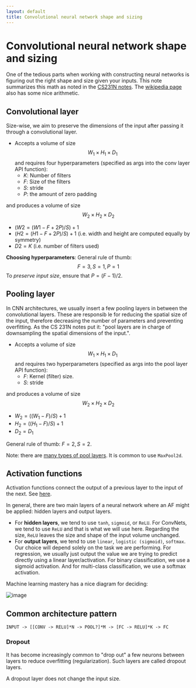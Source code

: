 ```yaml
---
layout: default
title: Convolutional neural network shape and sizing 
---
```


# Convolutional neural network shape and sizing 

One of the tedious parts when working with constructing neural networks is figuring out the right shape and size given your inputs. This note summarizes this math as noted in the [CS231N notes](https://cs231n.github.io/convolutional-networks/). The [wikipedia page](https://en.wikipedia.org/wiki/Convolutional_neural_network#Spatial_arrangement) also has some nice arithmetic. 

## Convolutional layer 
Size-wise, we aim to preserve the dimensions of the input after passing it through a convolutional layer. 
- Accepts a volume of size $$W_{1} \times H_{1} \times D_{1}$$ 
and requires four hyperparameters (specified as args into the conv layer API function): 
    - $K$: Number of filters 
    - $F$: Size of the filters 
    - $S$: stride 
    - $P$: the amount of zero padding 

and produces a volume of size $$W_{2} \times H_{2} \times D_{2}$$
- $(W2=(W1−F+2P)/S)+1$
- $(H2=(H1−F+2P)/S)+1$ (i.e. width and height are computed equally by symmetry) 
- $D2=K$ (i.e. number of filters used) 

**Choosing hyperparameters**: 
General rule of thumb: 
$$
F=3, S=1, P=1
$$
To *preserve input size*, ensure that $P=(F-1) / 2$. 

## Pooling layer 

In CNN architectures, we usually insert a few pooling layers in between the convolutional layers. These are responsib le for reducing the spatial size of the input, therefore decreasing the number of parameters and preventing overfitting. As the CS 231N notes put it: "pool layers are in charge of downsampling the spatial dimensions of the input.". 

- Accepts a volume of size $$W_{1} \times H_{1} \times D_{1}$$ 
and requires two hyperparameters (specified as args into the pool layer API function): 
    - $F$: Kernel (filter) size. 
    - $S$: stride 

and produces a volume of size $$W_{2} \times H_{2} \times D_{2}$$ 
- $W_{2}=(\left(W_{1}-F\right) / S)+1$
- $H_{2}=(\left(H_{1}-F\right) / S)+1$
- $D_{2}=D_{1}$ 

General rule of thumb: $F=2, S=2$. 

Note: there are [many types of pool layers](https://pytorch.org/docs/stable/nn.html#pooling-layers). It is common to use `MaxPool2d`. 

## Activation functions 

Activation functions connect the output of a previous layer to the input of the next. See [here](https://machinelearningmastery.com/choose-an-activation-function-for-deep-learning/).   

In general, there are two main layers of a neural network where an AF might be applied: hidden layers and output layers. 

- For **hidden layers**, we tend to use `tanh`, `sigmoid`, or `ReLU`. For ConvNets, we tend to use `ReLU` and that is what we will use here. Regarding the size, `ReLU` leaves the size and shape of the input volume unchanged. 
- For **output layers**, we tend to use `linear`, `logistic (sigmoid)`, `softmax`. Our choice will depend solely on the task we are performing. For regression, we usually just output the value we are trying to predict directly using a linear layer/activation. For binary classification, we use a sigmoid activation. And for multi-class classification, we use a softmax activation. 

Machine learning mastery has a nice diagram for deciding: 

![image](https://user-images.githubusercontent.com/57341225/174954356-ac83deb5-3138-4e6f-ac3b-b5108ff943b3.png)

## Common architecture pattern 

```
INPUT -> [[CONV -> RELU]*N -> POOL?]*M -> [FC -> RELU]*K -> FC 
```

### Dropout 

It has become increasingly common to "drop out" a few neurons between layers to reduce overfitting (regularization). Such layers are called dropout layers. 

A dropout layer does not change the input size.
